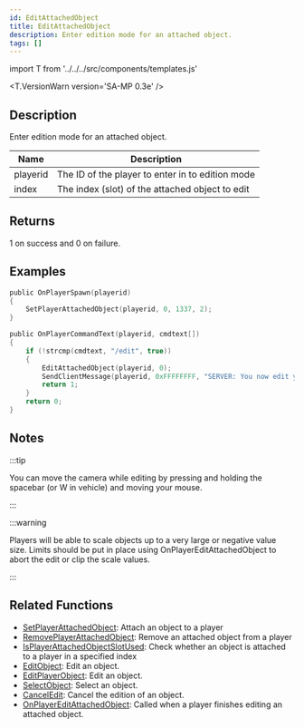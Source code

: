 ```yaml
---
id: EditAttachedObject
title: EditAttachedObject
description: Enter edition mode for an attached object.
tags: []
---
```


import T from '../../../src/components/templates.js'

<T.VersionWarn version='SA-MP 0.3e' />

## Description

Enter edition mode for an attached object.

| Name     | Description                                      |
| -------- | ------------------------------------------------ |
| playerid | The ID of the player to enter in to edition mode |
| index    | The index (slot) of the attached object to edit  |

## Returns

1 on success and 0 on failure.

## Examples

```c
public OnPlayerSpawn(playerid)
{
    SetPlayerAttachedObject(playerid, 0, 1337, 2);
}

public OnPlayerCommandText(playerid, cmdtext[])
{
    if (!strcmp(cmdtext, "/edit", true))
    {
        EditAttachedObject(playerid, 0);
        SendClientMessage(playerid, 0xFFFFFFFF, "SERVER: You now edit your attached object on index slot 0!");
        return 1;
    }
    return 0;
}
```

## Notes

:::tip

You can move the camera while editing by pressing and holding the spacebar (or W in vehicle) and moving your mouse.

:::

:::warning

Players will be able to scale objects up to a very large or negative value size. Limits should be put in place using OnPlayerEditAttachedObject to abort the edit or clip the scale values.

:::

## Related Functions

- [SetPlayerAttachedObject](SetPlayerAttachedObject): Attach an object to a player
- [RemovePlayerAttachedObject](RemovePlayerAttachedObject): Remove an attached object from a player
- [IsPlayerAttachedObjectSlotUsed](IsPlayerAttachedObjectSlotUsed): Check whether an object is attached to a player in a specified index
- [EditObject](EditObject): Edit an object.
- [EditPlayerObject](EditPlayerObject): Edit an object.
- [SelectObject](SelectObject): Select an object.
- [CancelEdit](CancelEdit): Cancel the edition of an object.
- [OnPlayerEditAttachedObject](../callbacks/OnPlayerEditAttachedObject): Called when a player finishes editing an attached object.
